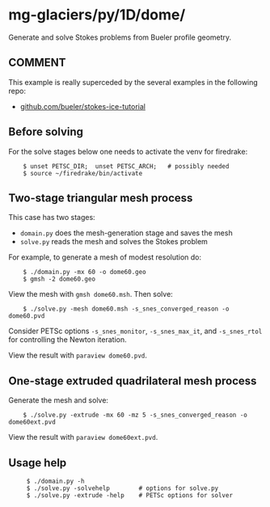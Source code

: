 # mg-glaciers/py/1D/dome/

Generate and solve Stokes problems from Bueler profile geometry.

## COMMENT

This example is really superceded by the several examples in the following repo:

  * [github.com/bueler/stokes-ice-tutorial](https://github.com/bueler/stokes-ice-tutorial)

## Before solving

For the solve stages below one needs to activate the venv for firedrake:

        $ unset PETSC_DIR;  unset PETSC_ARCH;   # possibly needed
        $ source ~/firedrake/bin/activate

## Two-stage triangular mesh process

This case has two stages:
  * `domain.py` does the mesh-generation stage and saves the mesh
  * `solve.py` reads the mesh and solves the Stokes problem

For example, to generate a mesh of modest resolution do:

        $ ./domain.py -mx 60 -o dome60.geo
        $ gmsh -2 dome60.geo

View the mesh with `gmsh dome60.msh`.  Then solve:

        $ ./solve.py -mesh dome60.msh -s_snes_converged_reason -o dome60.pvd

Consider PETSc options `-s_snes_monitor`, `-s_snes_max_it`, and `-s_snes_rtol`
for controlling the Newton iteration.

View the result with `paraview dome60.pvd`.

## One-stage extruded quadrilateral mesh process

Generate the mesh and solve:

        $ ./solve.py -extrude -mx 60 -mz 5 -s_snes_converged_reason -o dome60ext.pvd

View the result with `paraview dome60ext.pvd`.

## Usage help

         $ ./domain.py -h
         $ ./solve.py -solvehelp        # options for solve.py
         $ ./solve.py -extrude -help    # PETSc options for solver

